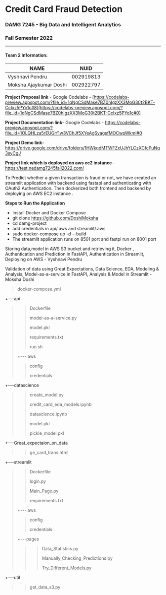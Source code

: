 # Credit Card Fraud Detection


### DAMG 7245 - Big Data and Intelligent Analytics 
### Fall Semester 2022
---------------------------------------------------------------------------------------------------------------------------------------------


#### Team 2  Information:

| NAME                  |     NUID        |
|-----------------------|-----------------|
| Vyshnavi Pendru       |   002919813     |
| Moksha Ajaykumar Doshi|   002922797     |


**Project Proposal link** - 
Google Codelabs - [https://codelabs-preview.appspot.com/?file_id=1qNgCSdMase7BZ0hIgzXX3MoG30t2BKT-CcIxz5PYo1c#8](https://codelabs-preview.appspot.com/?file_id=1qNgCSdMase7BZ0hIgzXX3MoG30t2BKT-CcIxz5PYo1c#0)

**Project Documentation link**- 
Google Codelabs - https://codelabs-preview.appspot.com/?file_id=1OLQHLza5rEUGrf1w3VChJf5XYeAgSyagsfMOCwpWkmI#0

**Project Demo link**- https://drive.google.com/drive/folders/1HWkqdMTWFZxUJhYLCzXCfcPuNq3syCgJ

**Project link which is deployed on aws ec2 instance**-https://test.nedamg7245fall2022.com/

To Predict whether a given transaction is fraud or not, we have created an streamlit application with backend using fastapi and authenticating with OAuth2 Authentication. Then dockerized both frontend and backend by deploying on AWS EC2 instance .

**Steps to Run the Application**

- Install Docker and Docker Compose
- git clone https://github.com/DoshiMoksha
- cd damg-project
- add credentials in api/.aws and streamlit/.aws
- sudo docker-compose up -d --build
- The streamlit application runs on 8501 port and fastpi run on 8001 port



Storing data,model in AWS S3 bucket and retrieving it, Docker , Authentication and Prediction in FastAPI, Authentication in Streamlit, Deploying on AWS - Vyshnavi Pendru

Validation of data using Great Expectations, Data Science, EDA, Modeling & Analysis, Model-as-a-service in FastAPI, Analysis & Model in Streamlit - Moksha Doshi

>   docker-compose.yml
>   
+---api
>   >   
>   >   Dockerfile
>   >   
>   >   model-as-a-service.py
>   >   
>   >   model.pkl
>   >   
>   >   requirements.txt
>   >   
>   >   run.sh
>   >   
>   +---.aws
>   >   
>   >    config
>   >   
>   >    credentials
>   >       
+---datascience
>   >   
>   >   create_model.py
>   >   
>   >   credit_card_eda_models.ipynb
>   >   
>   >   datascience.ipynb
>   >   
>   >   model.pkl
>   >   
>   >   pickle_model.pkl
>   >   
+---Great_expectaion_on_data
>   >   
>   >   ge_card_trans.html
>   >       
+---streamlit
>   >   
>   >   Dockerfile
>   >   
>   >   login.py
>   >   
>   >   Main_Page.py
>   >   
>   >   requirements.txt
>   >   
>   +---.aws
>   >    config
>   >   
>   >    credentials
>   >       
>   +---pages
>   >   >   Data_Statistics.py
>   >   >       
>   >   >  Manually_Checking_Predictions.py
>   >   >  
>   >   >   Try_Different_Models.py
>   >   >        
+---util
>   >    get_data_s3.py
        
